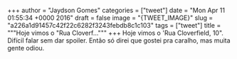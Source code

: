 
+++
author = "Jaydson Gomes"
categories = ["tweet"]
date = "Mon Apr 11 01:55:34 +0000 2016"
draft = false
image = "{TWEET_IMAGE}"
slug = "a226a1d91457c42f22c6282f3243febdb8c1c103"
tags = ["tweet"]
title = """Hoje vimos o "Rua Cloverf..."""
+++
Hoje vimos o 'Rua Cloverfield, 10". Difícil falar sem dar spoiler. Então só direi que gostei pra caralho, mas muita gente odiou.
